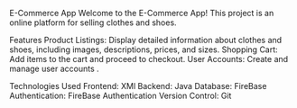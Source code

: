 E-Commerce App
Welcome to the E-Commerce App! This project is an online platform for selling clothes and shoes. 

Features
Product Listings: Display detailed information about clothes and shoes, including images, descriptions, prices, and sizes.
Shopping Cart: Add items to the cart and proceed to checkout.
User Accounts: Create and manage user accounts .

Technologies Used
Frontend: XMl
Backend: Java
Database: FireBase
Authentication: FireBase Authentication
Version Control: Git
